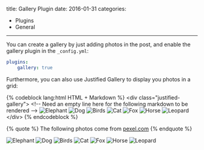 title: Gallery Plugin
date: 2016-01-31
categories:
- Plugins
- General
---

You can create a gallery by just adding photos in the post, and enable the gallery plugin in the `_config.yml`:

```yml
plugins:
    gallery: true
```
<!-- more -->

Furthermore, you can also use Justified Gallery to display you photos in a grid:

{% codeblock lang:html HTML + Markdown %}
&lt;div class="justified-gallery"&gt;
&lt;!-- Need an empty line here for the following markdown to be rendered -->
![Elephant](/hexo-theme-icarus/gallery/animals/elephant.jpeg)
![Dog](/hexo-theme-icarus/gallery/animals/dog.jpeg)
![Birds](/hexo-theme-icarus/gallery/animals/birds.jpeg)
![Cat](/hexo-theme-icarus/gallery/animals/cat.jpeg)
![Fox](/hexo-theme-icarus/gallery/animals/fox.jpeg)
![Horse](/hexo-theme-icarus/gallery/animals/horse.jpeg)
![Leopard](/hexo-theme-icarus/gallery/animals/leopard.jpeg)
&lt;/div&gt;
{% endcodeblock %}

{% quote %}
The following photos come from <a href="https://www.pexels.com">pexel.com</a>
{% endquote %}

<div class="justified-gallery">

![Elephant](/hexo-theme-icarus/gallery/animals/elephant.jpeg)
![Dog](/hexo-theme-icarus/gallery/animals/dog.jpeg)
![Birds](/hexo-theme-icarus/gallery/animals/birds.jpeg)
![Cat](/hexo-theme-icarus/gallery/animals/cat.jpeg)
![Fox](/hexo-theme-icarus/gallery/animals/fox.jpeg)
![Horse](/hexo-theme-icarus/gallery/animals/horse.jpeg)
![Leopard](/hexo-theme-icarus/gallery/animals/leopard.jpeg)
</div>